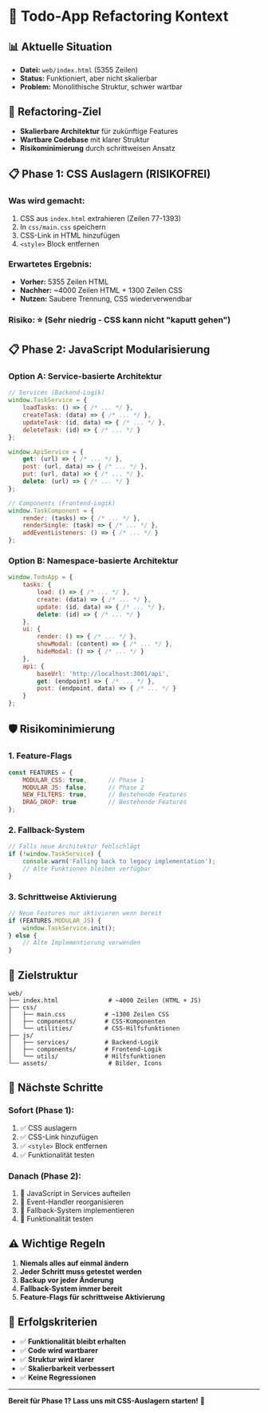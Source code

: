 # 🎯 **Todo-App Refactoring Kontext**

## 📊 **Aktuelle Situation**
- **Datei:** `web/index.html` (5355 Zeilen)
- **Status:** Funktioniert, aber nicht skalierbar
- **Problem:** Monolithische Struktur, schwer wartbar

## 🎯 **Refactoring-Ziel**
- **Skalierbare Architektur** für zukünftige Features
- **Wartbare Codebase** mit klarer Struktur
- **Risikominimierung** durch schrittweisen Ansatz

## 📋 **Phase 1: CSS Auslagern (RISIKOFREI)**

### **Was wird gemacht:**
1. CSS aus `index.html` extrahieren (Zeilen 77-1393)
2. In `css/main.css` speichern
3. CSS-Link in HTML hinzufügen
4. `<style>` Block entfernen

### **Erwartetes Ergebnis:**
- **Vorher:** 5355 Zeilen HTML
- **Nachher:** ~4000 Zeilen HTML + 1300 Zeilen CSS
- **Nutzen:** Saubere Trennung, CSS wiederverwendbar

### **Risiko:** ⭐ (Sehr niedrig - CSS kann nicht "kaputt gehen")

## 📋 **Phase 2: JavaScript Modularisierung**

### **Option A: Service-basierte Architektur**
```javascript
// Services (Backend-Logik)
window.TaskService = {
    loadTasks: () => { /* ... */ },
    createTask: (data) => { /* ... */ },
    updateTask: (id, data) => { /* ... */ },
    deleteTask: (id) => { /* ... */ }
};

window.ApiService = {
    get: (url) => { /* ... */ },
    post: (url, data) => { /* ... */ },
    put: (url, data) => { /* ... */ },
    delete: (url) => { /* ... */ }
};

// Components (Frontend-Logik)
window.TaskComponent = {
    render: (tasks) => { /* ... */ },
    renderSingle: (task) => { /* ... */ },
    addEventListeners: () => { /* ... */ }
};
```

### **Option B: Namespace-basierte Architektur**
```javascript
window.TodoApp = {
    tasks: {
        load: () => { /* ... */ },
        create: (data) => { /* ... */ },
        update: (id, data) => { /* ... */ },
        delete: (id) => { /* ... */ }
    },
    ui: {
        render: () => { /* ... */ },
        showModal: (content) => { /* ... */ },
        hideModal: () => { /* ... */ }
    },
    api: {
        baseUrl: 'http://localhost:3001/api',
        get: (endpoint) => { /* ... */ },
        post: (endpoint, data) => { /* ... */ }
    }
};
```

## 🛡️ **Risikominimierung**

### **1. Feature-Flags**
```javascript
const FEATURES = {
    MODULAR_CSS: true,      // Phase 1
    MODULAR_JS: false,      // Phase 2
    NEW_FILTERS: true,      // Bestehende Features
    DRAG_DROP: true         // Bestehende Features
};
```

### **2. Fallback-System**
```javascript
// Falls neue Architektur fehlschlägt
if (!window.TaskService) {
    console.warn('Falling back to legacy implementation');
    // Alte Funktionen bleiben verfügbar
}
```

### **3. Schrittweise Aktivierung**
```javascript
// Neue Features nur aktivieren wenn bereit
if (FEATURES.MODULAR_JS) {
    window.TaskService.init();
} else {
    // Alte Implementierung verwenden
}
```

## 📁 **Zielstruktur**

```
web/
├── index.html              # ~4000 Zeilen (HTML + JS)
├── css/
│   ├── main.css           # ~1300 Zeilen CSS
│   ├── components/        # CSS-Komponenten
│   └── utilities/         # CSS-Hilfsfunktionen
├── js/
│   ├── services/          # Backend-Logik
│   ├── components/        # Frontend-Logik
│   └── utils/             # Hilfsfunktionen
└── assets/                 # Bilder, Icons
```

## 🚀 **Nächste Schritte**

### **Sofort (Phase 1):**
1. ✅ CSS auslagern
2. ✅ CSS-Link hinzufügen
3. ✅ `<style>` Block entfernen
4. ✅ Funktionalität testen

### **Danach (Phase 2):**
1. 🔄 JavaScript in Services aufteilen
2. 🔄 Event-Handler reorganisieren
3. 🔄 Fallback-System implementieren
4. 🔄 Funktionalität testen

## ⚠️ **Wichtige Regeln**

1. **Niemals alles auf einmal ändern**
2. **Jeder Schritt muss getestet werden**
3. **Backup vor jeder Änderung**
4. **Fallback-System immer bereit**
5. **Feature-Flags für schrittweise Aktivierung**

## 🎯 **Erfolgskriterien**

- ✅ **Funktionalität bleibt erhalten**
- ✅ **Code wird wartbarer**
- ✅ **Struktur wird klarer**
- ✅ **Skalierbarkeit verbessert**
- ✅ **Keine Regressionen**

---

**Bereit für Phase 1? Lass uns mit CSS-Auslagern starten!** 🚀
